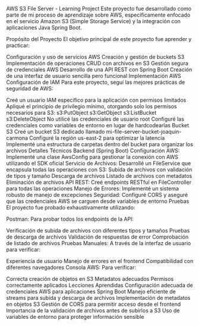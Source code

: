 AWS S3 File Server - Learning Project
Este proyecto fue desarrollado como parte de mi proceso de aprendizaje sobre AWS, específicamente enfocado en el servicio Amazon S3 (Simple Storage Service) y la integración con aplicaciones Java Spring Boot.

Propósito del Proyecto
El objetivo principal de este proyecto fue aprender y practicar:

Configuración y uso de servicios AWS
Creación y gestión de buckets S3
Implementación de operaciones CRUD con archivos en S3
Gestión segura de credenciales AWS
Desarrollo de una API REST con Spring Boot
Creación de una interfaz de usuario sencilla pero funcional
Implementación AWS
Configuración de IAM
Para este proyecto, seguí las mejores prácticas de seguridad de AWS:

Creé un usuario IAM específico para la aplicación con permisos limitados
Apliqué el principio de privilegio mínimo, otorgando solo los permisos necesarios para S3:
s3:PutObject
s3:GetObject
s3:ListBucket
s3:DeleteObject
No utilicé las credenciales de usuario root
Configuré las credenciales como variables de entorno en lugar de hardcodearlas
Bucket S3
Creé un bucket S3 dedicado llamado mi-file-server-bucket-joaquin-carmona
Configuré la región us-east-2 para optimizar la latencia
Implementé una estructura de carpetas dentro del bucket para organizar los archivos
Detalles Técnicos
Backend (Spring Boot)
Configuración AWS: Implementé una clase AwsConfig para gestionar la conexión con AWS utilizando el SDK oficial
Servicio de Archivos: Desarrollé un FileService que encapsula todas las operaciones con S3:
Subida de archivos con validación de tipos y tamaño
Descarga de archivos
Listado de archivos con metadatos
Eliminación de archivos
API REST: Creé endpoints RESTful en FileController para todas las operaciones
Manejo de Errores: Implementé un sistema robusto de manejo de excepciones
Seguridad: Configuré CORS y aseguré que las credenciales AWS se carguen desde variables de entorno
Pruebas
El proyecto fue probado exhaustivamente utilizando:

Postman: Para probar todos los endpoints de la API:

Verificación de subida de archivos con diferentes tipos y tamaños
Pruebas de descarga de archivos
Validación de respuestas de error
Comprobación de listado de archivos
Pruebas Manuales: A través de la interfaz de usuario para verificar:

Experiencia de usuario
Manejo de errores en el frontend
Compatibilidad con diferentes navegadores
Consola AWS: Para verificar:

Correcta creación de objetos en S3
Metadatos adecuados
Permisos correctamente aplicados
Lecciones Aprendidas
Configuración adecuada de credenciales AWS para aplicaciones Spring Boot
Manejo eficiente de streams para subida y descarga de archivos
Implementación de metadatos en objetos S3
Gestión de CORS para permitir acceso desde el frontend
Importancia de la validación de archivos antes de subirlos a S3
Uso de variables de entorno para proteger información sensible
